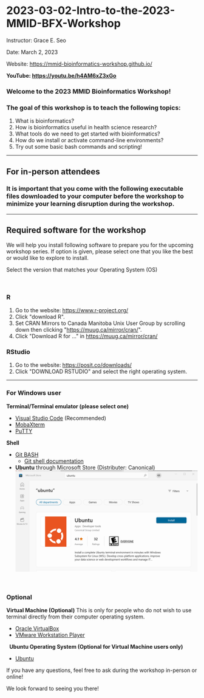# 2023-03-02-Intro-to-the-2023-MMID-BFX-Workshop
Instructor: Grace E. Seo 

Date: March 2, 2023

Website: https://mmid-bioinformatics-workshop.github.io/

**YouTube: https://youtu.be/h4AM6xZ3xGo**


### Welcome to the 2023 MMID Bioinformatics Workshop!

### The goal of this workshop is to teach the following topics:
1. What is bioinformatics?
2. How is bioinformatics useful in health science research?
3. What tools do we need to get started with bioinformatics?
4. How do we install or activate command-line environments?
5. Try out some basic bash commands and scripting!

***

## For in-person attendees
### It is important that you come with the following executable files downloaded to your computer before the workshop to minimize your learning disruption during the workshop.

***
## Required software for the workshop

We will help you install following software to prepare you for the upcoming workshop series. If option is given, please select one that you like the best or would like to explore to install.

Select the version that matches your Operating System (OS)

&nbsp;
### R
1. Go to the website: https://www.r-project.org/
2. Click "download R".
2. Set CRAN Mirrors to Canada Manitoba Unix User Group by scrolling down then clicking "https://muug.ca/mirror/cran/".
3. Click "Download R for ..." in https://muug.ca/mirror/cran/

### RStudio
1. Go to the website: https://posit.co/downloads/
2. Click "DOWNLOAD RSTUDIO" and select the right operating system.

***
### For Windows user 
**Terminal/Terminal emulator (please select one)** 
- [Visual Studio Code](https://code.visualstudio.com/download) (Recommended)
- [MobaXterm](https://mobaxterm.mobatek.net/)
- [PuTTY](https://www.putty.org/)


**Shell**
- [Git BASH](https://git-scm.com/)
    - [Git shell documentation](https://git-scm.com/docs/git-shell#:~:text=This%20is%20a%20login%20shell,in%20the%20user's%20home%20directory.)
- **Ubuntu** through Microsoft Store (Distributer: Canonical)
![Search Ubuntu MS store](/images/MSstore_Ubuntu.png)



&nbsp;
### Optional
**Virtual Machine (Optional)**
This is only for people who do not wish to use terminal directly from their computer operating system.
- [Oracle VirtualBox](https://www.virtualbox.org/) 
- [VMware Workstation Player](https://www.vmware.com/ca/products/workstation-player.html)


&nbsp;
**Ubuntu Operating System (Optional for Virtual Machine users only)**
- [Ubuntu](https://ubuntu.com/)


If you have any questions, feel free to ask during the workshop in-person or online!

We look forward to seeing you there!

